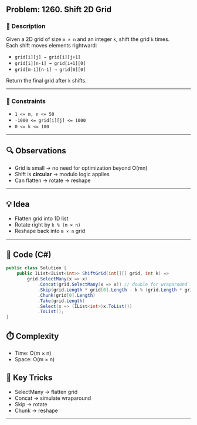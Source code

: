 ## Problem: 1260. Shift 2D Grid

### 📜 Description
Given a 2D grid of size `m × n` and an integer `k`, shift the grid `k` times.  
Each shift moves elements rightward:
- `grid[i][j] → grid[i][j+1]`
- `grid[i][n-1] → grid[i+1][0]`
- `grid[m-1][n-1] → grid[0][0]`

Return the final grid after `k` shifts.

---

### 🧩 Constraints
- `1 <= m, n <= 50`
- `-1000 <= grid[i][j] <= 1000`
- `0 <= k <= 100`

---

## 🔍 Observations
- Grid is small → no need for optimization beyond O(mn)
- Shift is **circular** → modulo logic applies
- Can flatten → rotate → reshape

---

## 💡 Idea
- Flatten grid into 1D list
- Rotate right by `k % (m × n)`
- Reshape back into `m × n` grid

---

## 🧱 Code (C#)

```csharp
public class Solution {
    public IList<IList<int>> ShiftGrid(int[][] grid, int k) =>
        grid.SelectMany(x => x)
            .Concat(grid.SelectMany(x => x)) // double for wraparound
            .Skip(grid.Length * grid[0].Length - k % (grid.Length * grid[0].Length))
            .Chunk(grid[0].Length)
            .Take(grid.Length)
            .Select(x => (IList<int>)x.ToList())
            .ToList();
}
```

## ⏱️ Complexity
- Time: O(m × n)
- Space: O(m × n)

## 🧠 Key Tricks
- SelectMany → flatten grid
- Concat → simulate wraparound
- Skip → rotate
- Chunk → reshape

---
